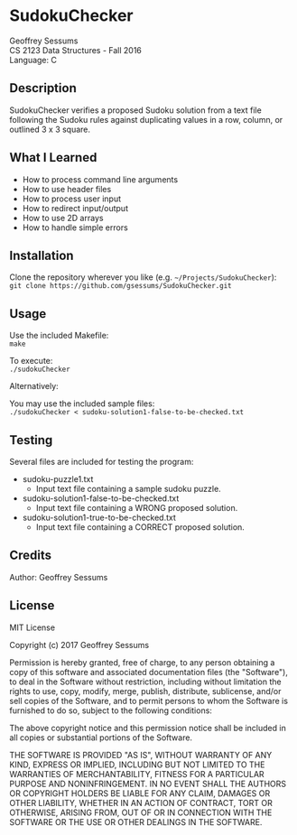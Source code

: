 # SudokuChecker

Geoffrey Sessums  
CS 2123 Data Structures - Fall 2016  
Language: C  

## Description

SudokuChecker verifies a proposed Sudoku solution from a text file following the Sudoku rules against duplicating values in a row, column, or outlined 3 x 3 square.

## What I Learned

* How to process command line arguments
* How to use header files
* How to process user input
* How to redirect input/output
* How to use 2D arrays
* How to handle simple errors

## Installation

Clone the repository wherever you like (e.g. `~/Projects/SudokuChecker`):  
`git clone https://github.com/gsessums/SudokuChecker.git`

## Usage

Use the included Makefile:  
`make`

To execute:  
`./sudokuChecker`

Alternatively:  

You may use the included sample files:  
`./sudokuChecker < sudoku-solution1-false-to-be-checked.txt`

## Testing

Several files are included for testing the program:  

* sudoku-puzzle1.txt
    * Input text file containing a sample sudoku puzzle.
* sudoku-solution1-false-to-be-checked.txt
    * Input text file containing a WRONG proposed solution.
* sudoku-solution1-true-to-be-checked.txt
    * Input text file containing a CORRECT proposed solution.

## Credits

Author: Geoffrey Sessums

## License

MIT License

Copyright (c) 2017 Geoffrey Sessums

Permission is hereby granted, free of charge, to any person obtaining a copy
of this software and associated documentation files (the "Software"), to deal
in the Software without restriction, including without limitation the rights
to use, copy, modify, merge, publish, distribute, sublicense, and/or sell
copies of the Software, and to permit persons to whom the Software is
furnished to do so, subject to the following conditions:

The above copyright notice and this permission notice shall be included in all
copies or substantial portions of the Software.

THE SOFTWARE IS PROVIDED "AS IS", WITHOUT WARRANTY OF ANY KIND, EXPRESS OR
IMPLIED, INCLUDING BUT NOT LIMITED TO THE WARRANTIES OF MERCHANTABILITY,
FITNESS FOR A PARTICULAR PURPOSE AND NONINFRINGEMENT. IN NO EVENT SHALL THE
AUTHORS OR COPYRIGHT HOLDERS BE LIABLE FOR ANY CLAIM, DAMAGES OR OTHER
LIABILITY, WHETHER IN AN ACTION OF CONTRACT, TORT OR OTHERWISE, ARISING FROM,
OUT OF OR IN CONNECTION WITH THE SOFTWARE OR THE USE OR OTHER DEALINGS IN THE
SOFTWARE.
